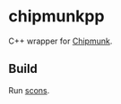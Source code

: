 chipmunkpp
==========

C++ wrapper for [Chipmunk](http://chipmunk-physics.net/).


Build
-----

Run [scons](http://scons.org/).